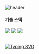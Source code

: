 ![header](https://capsule-render.vercel.app/api?type=transparent&color=auto&height=300&section=header&text=Welcome%20profile&fontSize=90)
<br/>

#### 기술 스택
<div>
  <img src="https://img.shields.io/badge/JAVA-007396?style=for-the-badge&logo=Java&logoColor=white">
  <img src="https://img.shields.io/badge/javascript-F7DF1E?style=for-the-badge&logo=javascript&logoColor=white">
  <img src="https://img.shields.io/badge/mysql-4479A1?style=for-the-badge&logo=mysql&logoColor=white">
</div>
<br/>

[![Typing SVG](https://readme-typing-svg.demolab.com?font=Fira+Code&pause=1000&width=435&lines=Hello!+My+name+is+Back+Seungmin)](https://git.io/typing-svg)
